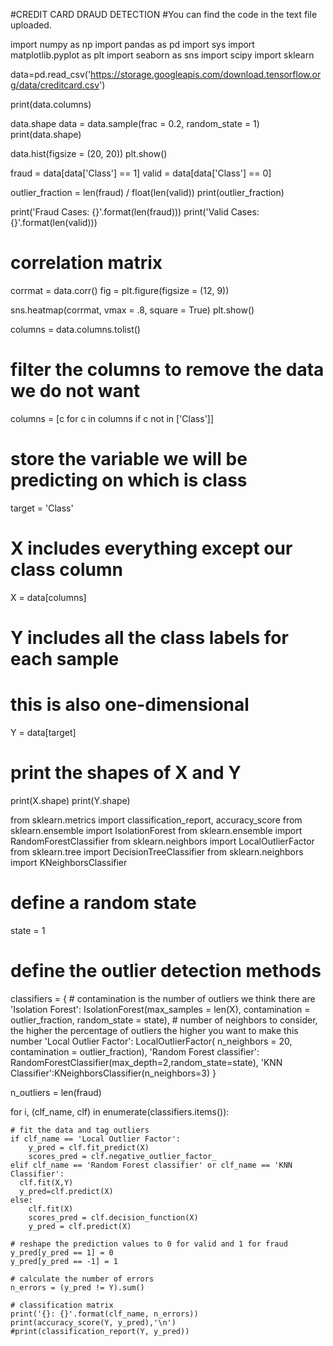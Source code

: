 #CREDIT CARD DRAUD DETECTION
#You can find the code in the text file uploaded.

import numpy as np
import pandas as pd 
import sys
import matplotlib.pyplot as plt
import seaborn as sns
import scipy
import sklearn

data=pd.read_csv('https://storage.googleapis.com/download.tensorflow.org/data/creditcard.csv')

print(data.columns)

data.shape
data = data.sample(frac = 0.2, random_state = 1)
print(data.shape)

data.hist(figsize = (20, 20))
plt.show()

fraud = data[data['Class'] == 1]
valid = data[data['Class'] == 0]

outlier_fraction = len(fraud) / float(len(valid))
print(outlier_fraction)

print('Fraud Cases: {}'.format(len(fraud)))
print('Valid Cases: {}'.format(len(valid)))

# correlation matrix
corrmat = data.corr()
fig = plt.figure(figsize = (12, 9))

sns.heatmap(corrmat, vmax = .8, square = True)
plt.show()

columns = data.columns.tolist()

# filter the columns to remove the data we do not want
columns = [c for c in columns if c not in ['Class']]

# store the variable we will be predicting on which is class
target = 'Class'

# X includes everything except our class column
X = data[columns]
# Y includes all the class labels for each sample
# this is also one-dimensional
Y = data[target]

# print the shapes of X and Y
print(X.shape)
print(Y.shape)

from sklearn.metrics import classification_report, accuracy_score
from sklearn.ensemble import IsolationForest
from sklearn.ensemble import RandomForestClassifier
from sklearn.neighbors import LocalOutlierFactor
from sklearn.tree import DecisionTreeClassifier
from sklearn.neighbors import KNeighborsClassifier



# define a random state
state = 1

# define the outlier detection methods
classifiers = {
    # contamination is the number of outliers we think there are
    'Isolation Forest': IsolationForest(max_samples = len(X),
                                       contamination = outlier_fraction,
                                       random_state = state),
    # number of neighbors to consider, the higher the percentage of outliers the higher you want to make this number
    'Local Outlier Factor': LocalOutlierFactor(
    n_neighbors = 20,
    contamination = outlier_fraction), 
    'Random Forest classifier': RandomForestClassifier(max_depth=2,random_state=state),
    'KNN Classifier':KNeighborsClassifier(n_neighbors=3)
}

n_outliers = len(fraud)

for i, (clf_name, clf) in enumerate(classifiers.items()):
    
    # fit the data and tag outliers
    if clf_name == 'Local Outlier Factor':
        y_pred = clf.fit_predict(X)
        scores_pred = clf.negative_outlier_factor_
    elif clf_name == 'Random Forest classifier' or clf_name == 'KNN Classifier':
      clf.fit(X,Y)
      y_pred=clf.predict(X)
    else:
        clf.fit(X)
        scores_pred = clf.decision_function(X)
        y_pred = clf.predict(X)
        
    # reshape the prediction values to 0 for valid and 1 for fraud
    y_pred[y_pred == 1] = 0
    y_pred[y_pred == -1] = 1

    # calculate the number of errors
    n_errors = (y_pred != Y).sum()
    
    # classification matrix
    print('{}: {}'.format(clf_name, n_errors))
    print(accuracy_score(Y, y_pred),'\n')
    #print(classification_report(Y, y_pred))
	
